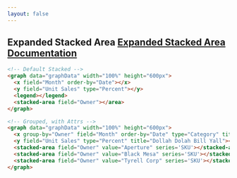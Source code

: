 ```yaml
---
layout: false
---
```

<h2>
    Expanded Stacked Area
    <span class="api-link">
      <a href="../documentation/#stacked-area">Expanded Stacked Area Documentation</a>
    </span>
</h2>

<graph data="graphData" width="100%" height="600px">
  <x field="Month" order-by="Date"></x>
  <y field="Unit Sales" type="Percent"></y>
  <legend></legend>
  <stacked-area field="Owner"></area>
</graph>

```html
<!-- Default Stacked -->
<graph data="graphData" width="100%" height="600px">
  <x field="Month" order-by="Date"></x>
  <y field="Unit Sales" type="Percent"></y>
  <legend></legend>
  <stacked-area field="Owner"></area>
</graph>
```

<graph data="graphData" width="100%" height="600px">
  <x group-by="Owner" field="Month" order-by="Date" type="Category" title="Cream, Get the Money"></x>
  <y field="Unit Sales" type="Percent" title="Dollah Dolah Bill Yall"></y>
  <stacked-area field="Owner" value="Aperture" series='SKU'></stacked-area>
  <stacked-area field="Owner" value="Black Mesa" series='SKU'></stacked-area>
  <stacked-area field="Owner" value="Tyrell Corp" series='SKU'></stacked-area>
</graph>

```html
<!-- Grouped, with Attrs -->
<graph data="graphData" width="100%" height="600px">
  <x group-by="Owner" field="Month" order-by="Date" type="Category" title="Cream, Get the Money"></x>
  <y field="Unit Sales" type="Percent" title="Dollah Dolah Bill Yall"></y>
  <stacked-area field="Owner" value="Aperture" series='SKU'></stacked-area>
  <stacked-area field="Owner" value="Black Mesa" series='SKU'></stacked-area>
  <stacked-area field="Owner" value="Tyrell Corp" series='SKU'></stacked-area>
</graph>
```